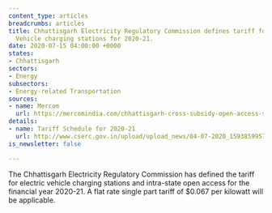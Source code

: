 ```yaml
---
content_type: articles
breadcrumbs: articles
title: Chhattisgarh Electricity Regulatory Commission defines tariff for Electric
  Vehicle charging stations for 2020-21.
date: 2020-07-15 04:00:00 +0000
states:
- Chhattisgarh
sectors:
- Energy
subsectors:
- Energy-related Transportation
sources:
- name: Mercom
  url: https://mercomindia.com/chhattisgarh-cross-subsidy-open-access-solar/
details:
- name: Tariff Schedule for 2020-21
  url: http://www.cserc.gov.in/upload/upload_news/04-07-2020_15938599571.pdf
is_newsletter: false

---
```

The Chhattisgarh Electricity Regulatory Commission has defined the tariff for electric vehicle charging stations and intra-state open access for the financial year 2020-21. A flat rate single part tariff of $0.067 per kilowatt will be applicable.
